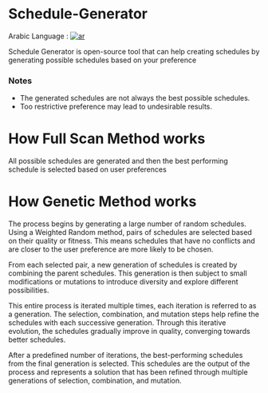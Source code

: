 # Schedule-Generator
Arabic Language : [![ar](https://img.shields.io/badge/lang-arabic-red.svg)](https://github.com/mohamedalnahall/Schedule-Generator/blob/master/README.md)

Schedule Generator is open-source tool that can help creating schedules by generating possible schedules based on your preference

### Notes
  - The generated schedules are not always the best possible schedules.
  - Too restrictive preference may lead to undesirable results.

# How Full Scan Method works
All possible schedules are generated and then the best performing schedule is selected based on user preferences

# How Genetic Method works
The process begins by generating a large number of random schedules. Using a Weighted Random method, pairs of schedules are selected based on their quality or fitness. This means schedules that have no conflicts and are closer to the user preference are more likely to be chosen.

From each selected pair, a new generation of schedules is created by combining the parent schedules. This generation is then subject to small modifications or mutations to introduce diversity and explore different possibilities.

This entire process is iterated multiple times, each iteration is referred to as a generation. The selection, combination, and mutation steps help refine the schedules with each successive generation. Through this iterative evolution, the schedules gradually improve in quality, converging towards better schedules.

After a predefined number of iterations, the best-performing schedules from the final generation is selected. This schedules are the output of the process and represents a solution that has been refined through multiple generations of selection, combination, and mutation.
